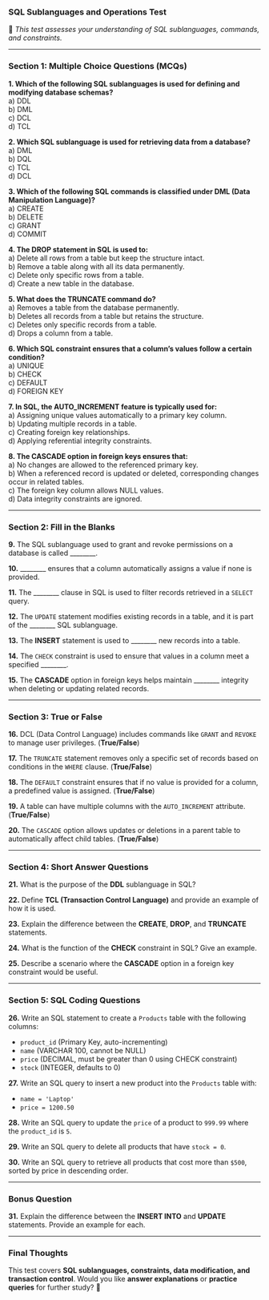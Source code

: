 ### **SQL Sublanguages and Operations Test**  
🚀 *This test assesses your understanding of SQL sublanguages, commands, and constraints.*

---

### **Section 1: Multiple Choice Questions (MCQs)**  
**1. Which of the following SQL sublanguages is used for defining and modifying database schemas?**  
a) DDL  
b) DML  
c) DCL  
d) TCL  

**2. Which SQL sublanguage is used for retrieving data from a database?**  
a) DML  
b) DQL  
c) TCL  
d) DCL  

**3. Which of the following SQL commands is classified under DML (Data Manipulation Language)?**  
a) CREATE  
b) DELETE  
c) GRANT  
d) COMMIT  

**4. The **DROP** statement in SQL is used to:**  
a) Delete all rows from a table but keep the structure intact.  
b) Remove a table along with all its data permanently.  
c) Delete only specific rows from a table.  
d) Create a new table in the database.  

**5. What does the **TRUNCATE** command do?**  
a) Removes a table from the database permanently.  
b) Deletes all records from a table but retains the structure.  
c) Deletes only specific records from a table.  
d) Drops a column from a table.  

**6. Which SQL constraint ensures that a column’s values follow a certain condition?**  
a) UNIQUE  
b) CHECK  
c) DEFAULT  
d) FOREIGN KEY  

**7. In SQL, the **AUTO_INCREMENT** feature is typically used for:**  
a) Assigning unique values automatically to a primary key column.  
b) Updating multiple records in a table.  
c) Creating foreign key relationships.  
d) Applying referential integrity constraints.  

**8. The **CASCADE** option in foreign keys ensures that:**  
a) No changes are allowed to the referenced primary key.  
b) When a referenced record is updated or deleted, corresponding changes occur in related tables.  
c) The foreign key column allows NULL values.  
d) Data integrity constraints are ignored.  

---

### **Section 2: Fill in the Blanks**  
**9.** The SQL sublanguage used to grant and revoke permissions on a database is called ________.  

**10.** ________ ensures that a column automatically assigns a value if none is provided.  

**11.** The ________ clause in SQL is used to filter records retrieved in a `SELECT` query.  

**12.** The `UPDATE` statement modifies existing records in a table, and it is part of the ________ SQL sublanguage.  

**13.** The **INSERT** statement is used to ________ new records into a table.  

**14.** The `CHECK` constraint is used to ensure that values in a column meet a specified ________.  

**15.** The **CASCADE** option in foreign keys helps maintain ________ integrity when deleting or updating related records.  

---

### **Section 3: True or False**  
**16.** DCL (Data Control Language) includes commands like `GRANT` and `REVOKE` to manage user privileges. (**True/False**)  

**17.** The `TRUNCATE` statement removes only a specific set of records based on conditions in the `WHERE` clause. (**True/False**)  

**18.** The `DEFAULT` constraint ensures that if no value is provided for a column, a predefined value is assigned. (**True/False**)  

**19.** A table can have multiple columns with the `AUTO_INCREMENT` attribute. (**True/False**)  

**20.** The `CASCADE` option allows updates or deletions in a parent table to automatically affect child tables. (**True/False**)  

---

### **Section 4: Short Answer Questions**  
**21.** What is the purpose of the **DDL** sublanguage in SQL?  

**22.** Define **TCL (Transaction Control Language)** and provide an example of how it is used.  

**23.** Explain the difference between the **CREATE**, **DROP**, and **TRUNCATE** statements.  

**24.** What is the function of the **CHECK** constraint in SQL? Give an example.  

**25.** Describe a scenario where the **CASCADE** option in a foreign key constraint would be useful.  

---

### **Section 5: SQL Coding Questions**  
**26.** Write an SQL statement to create a `Products` table with the following columns:  
- `product_id` (Primary Key, auto-incrementing)  
- `name` (VARCHAR 100, cannot be NULL)  
- `price` (DECIMAL, must be greater than 0 using CHECK constraint)  
- `stock` (INTEGER, defaults to 0)  

**27.** Write an SQL query to insert a new product into the `Products` table with:  
- `name = 'Laptop'`  
- `price = 1200.50`  

**28.** Write an SQL query to update the `price` of a product to `999.99` where the `product_id` is `5`.  

**29.** Write an SQL query to delete all products that have `stock = 0`.  

**30.** Write an SQL query to retrieve all products that cost more than `$500`, sorted by price in descending order.  

---

### **Bonus Question**  
**31.** Explain the difference between the **INSERT INTO** and **UPDATE** statements. Provide an example for each.  

---

### **Final Thoughts**  
This test covers **SQL sublanguages, constraints, data modification, and transaction control**. Would you like **answer explanations** or **practice queries** for further study? 🚀